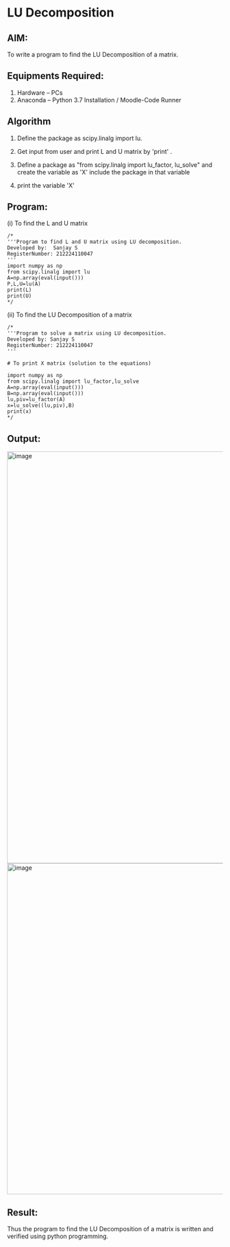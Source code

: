 # LU Decomposition 

## AIM:
To write a program to find the LU Decomposition of a matrix.

## Equipments Required:
1. Hardware – PCs
2. Anaconda – Python 3.7 Installation / Moodle-Code Runner

## Algorithm
1. Define the package as scipy.linalg import lu.

2. Get input from user and print L and U matrix by 'print' .

3. Define a package as "from scipy.linalg import lu_factor, lu_solve" and create the variable as 'X' include the package in that variable

4. print the variable 'X'


## Program:
(i) To find the L and U matrix
```
/*
'''Program to find L and U matrix using LU decomposition.
Developed by:  Sanjay S
RegisterNumber: 212224110047
'''
import numpy as np
from scipy.linalg import lu
A=np.array(eval(input()))
P,L,U=lu(A)
print(L)
print(U) 
*/
```
(ii) To find the LU Decomposition of a matrix
```
/*
'''Program to solve a matrix using LU decomposition.
Developed by: Sanjay S
RegisterNumber: 212224110047
'''

# To print X matrix (solution to the equations)

import numpy as np
from scipy.linalg import lu_factor,lu_solve
A=np.array(eval(input()))
B=np.array(eval(input()))
lu,piv=lu_factor(A)
x=lu_solve((lu,piv),B)
print(x)
*/
```

## Output:
<img width="1700" height="959" alt="image" src="https://github.com/user-attachments/assets/653ad3e9-b9e1-490e-85a5-0c46b2a0c3c0" />

<img width="1717" height="771" alt="image" src="https://github.com/user-attachments/assets/6fb98df7-19e2-4c1b-908f-a84c899c608a" />




## Result:
Thus the program to find the LU Decomposition of a matrix is written and verified using python programming.

